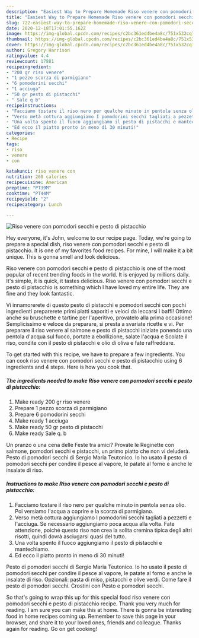 ```yaml
---
description: "Easiest Way to Prepare Homemade Riso venere con pomodori secchi e pesto di pistacchio"
title: "Easiest Way to Prepare Homemade Riso venere con pomodori secchi e pesto di pistacchio"
slug: 722-easiest-way-to-prepare-homemade-riso-venere-con-pomodori-secchi-e-pesto-di-pistacchio
date: 2020-12-18T17:01:55.162Z
image: https://img-global.cpcdn.com/recipes/c2bc361ed4be4a8c/751x532cq70/riso-venere-con-pomodori-secchi-e-pesto-di-pistacchio-recipe-main-photo.jpg
thumbnail: https://img-global.cpcdn.com/recipes/c2bc361ed4be4a8c/751x532cq70/riso-venere-con-pomodori-secchi-e-pesto-di-pistacchio-recipe-main-photo.jpg
cover: https://img-global.cpcdn.com/recipes/c2bc361ed4be4a8c/751x532cq70/riso-venere-con-pomodori-secchi-e-pesto-di-pistacchio-recipe-main-photo.jpg
author: Gregory Harrison
ratingvalue: 4.4
reviewcount: 17881
recipeingredient:
- "200 gr riso venere"
- "1 pezzo scorza di parmigiano"
- "6 pomodorini secchi"
- "1 acciuga"
- "50 gr pesto di pistacchi"
- " Sale q b"
recipeinstructions:
- "Facciamo tostare il riso nero per qualche minuto in pentola senza olio. Poi versiamo l&#39;acqua a coprire e la scorza di parmigiano."
- "Verso metà cottura aggiungiamo I pomodorini secchi tagliati a pezzetti e l&#39;acciuga. Se necessario aggiungiamo poca acqua alla volta. Fate attenzione, poiché questo riso non crea la solita cremina tipica degli altri risotti, quindi dovrà asciugarsi quasi del tutto."
- "Una volta spento il fuoco aggiungiamo il pesto di pistacchi e mantechiamo."
- "Ed ecco il piatto pronto in meno di 30 minuti!"
categories:
- Recipe
tags:
- riso
- venere
- con

katakunci: riso venere con 
nutrition: 260 calories
recipecuisine: American
preptime: "PT39M"
cooktime: "PT44M"
recipeyield: "2"
recipecategory: Lunch

---
```



![Riso venere con pomodori secchi e pesto di pistacchio](https://img-global.cpcdn.com/recipes/c2bc361ed4be4a8c/751x532cq70/riso-venere-con-pomodori-secchi-e-pesto-di-pistacchio-recipe-main-photo.jpg)

Hey everyone, it's John, welcome to our recipe page. Today, we're going to prepare a special dish, riso venere con pomodori secchi e pesto di pistacchio. It is one of my favorites food recipes. For mine, I will make it a bit unique. This is gonna smell and look delicious.

Riso venere con pomodori secchi e pesto di pistacchio is one of the most popular of recent trending foods in the world. It is enjoyed by millions daily. It's simple, it is quick, it tastes delicious. Riso venere con pomodori secchi e pesto di pistacchio is something which I have loved my entire life. They are fine and they look fantastic.

Vi innamorerete di questo pesto di pistacchi e pomodori secchi con pochi ingredienti preparerete primi piatti saporiti e veloci da leccarsi i baffi! Ottimo anche su bruschette e tartine per l&#39;aperitivo, provatelo alla prima occasione! Semplicissimo e veloce da preparare, si presta a svariate ricette e vi. Per preparare il riso venere al salmone e pesto di pistacchi iniziate ponendo una pentola d&#39;acqua sul fuoco, portate a ebollizione, salate l&#39;acqua e Scolate il riso, condite con il pesto di pistacchi e olio di oliva e fate raffreddare.


To get started with this recipe, we have to prepare a few ingredients. You can cook riso venere con pomodori secchi e pesto di pistacchio using 6 ingredients and 4 steps. Here is how you cook that.

<!--inarticleads1-->

##### The ingredients needed to make Riso venere con pomodori secchi e pesto di pistacchio:

1. Make ready 200 gr riso venere
1. Prepare 1 pezzo scorza di parmigiano
1. Prepare 6 pomodorini secchi
1. Make ready 1 acciuga
1. Make ready 50 gr pesto di pistacchi
1. Make ready  Sale q. b


Un pranzo o una cena delle Feste tra amici? Provate le Reginette con salmone, pomodori secchi e pistacchi, un primo piatto che non vi deluderà. Pesto di pomodori secchi di Sergio Maria Teutonico. Io ho usato il pesto di pomodori secchi per condire il pesce al vapore, le patate al forno e anche le insalate di riso. 

<!--inarticleads2-->

##### Instructions to make Riso venere con pomodori secchi e pesto di pistacchio:

1. Facciamo tostare il riso nero per qualche minuto in pentola senza olio. Poi versiamo l&#39;acqua a coprire e la scorza di parmigiano.
1. Verso metà cottura aggiungiamo I pomodorini secchi tagliati a pezzetti e l&#39;acciuga. Se necessario aggiungiamo poca acqua alla volta. Fate attenzione, poiché questo riso non crea la solita cremina tipica degli altri risotti, quindi dovrà asciugarsi quasi del tutto.
1. Una volta spento il fuoco aggiungiamo il pesto di pistacchi e mantechiamo.
1. Ed ecco il piatto pronto in meno di 30 minuti!


Pesto di pomodori secchi di Sergio Maria Teutonico. Io ho usato il pesto di pomodori secchi per condire il pesce al vapore, le patate al forno e anche le insalate di riso. Opzionali: pasta di miso, pistacchi e olive verdi. Come fare il pesto di pomodori secchi. Crostini con Pesto e pomodori secchi. 

So that's going to wrap this up for this special food riso venere con pomodori secchi e pesto di pistacchio recipe. Thank you very much for reading. I am sure you can make this at home. There is gonna be interesting food in home recipes coming up. Remember to save this page in your browser, and share it to your loved ones, friends and colleague. Thanks again for reading. Go on get cooking!
